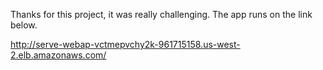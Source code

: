 Thanks for this project, it was really challenging.
The app runs on the link below.

http://serve-webap-vctmepvchy2k-961715158.us-west-2.elb.amazonaws.com/
